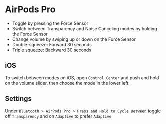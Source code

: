 # AirPods Pro

- Toggle by pressing the Force Sensor
- Switch between Transparency and Noise Canceling modes by holding the Force Sensor
- Change volume by swiping up or down on the Force Sensor
- Double-squeeze: Forward 30 seconds
- Triple squeeze: Backward 30 seconds

## iOS

To switch between modes on iOS, open `Control Center` and push and hold on the volume slider, then choose the mode in the lower left.

## Settings

Under `Bluetooth > AirPods Pro > Press and Hold to Cycle Between` toggle off `Transparency` and on `Adaptive` to prefer `Adaptive`

